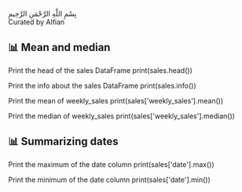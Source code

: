 بِسْمِ اللَّهِ الرَّحْمَنِ الرَّحِيمِ  
Curated by Alfian

## 📊 Mean and median  
Print the head of the sales DataFrame
print(sales.head())

Print the info about the sales DataFrame
print(sales.info())

Print the mean of weekly_sales
print(sales['weekly_sales'].mean())

Print the median of weekly_sales
print(sales['weekly_sales'].median())


## 📊 Summarizing dates  
Print the maximum of the date column
print(sales['date'].max())

Print the minimum of the date column
print(sales['date'].min())